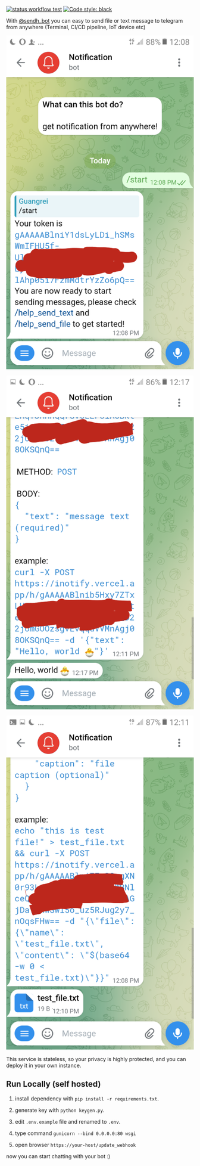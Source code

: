 [![status workflow test](https://github.com/cirebon-dev/notification_bot/actions/workflows/python-app.yml/badge.svg)](https://github.com/cirebon-dev/notification_bot/actions) [![Code style: black](https://img.shields.io/badge/code%20style-black-000000.svg)](https://github.com/psf/black)

With [@sendh_bot](https://t.me/sendh_bot) you can easy to send file or text message to telegram from anywhere (Terminal, CI/CD pipeline, IoT device etc)

![Screenshot 1](Screenshots/Screenshot_1.png)

![Screenshot 2](Screenshots/Screenshot_2.png)

![Screenshot 3](Screenshots/Screenshot_3.png)

This service is stateless, so your privacy is highly protected, and you can deploy it in your own instance.

## Run Locally (self hosted)

1. install dependency with `pip install -r requirements.txt`.

2. generate key with `python keygen.py`.

3. edit `.env.example` file and renamed to `.env`.

4. type command `gunicorn --bind 0.0.0.0:80 wsgi`
 
5. open browser `https://your-host/update_webhook`

now you can start chatting with your bot :)

